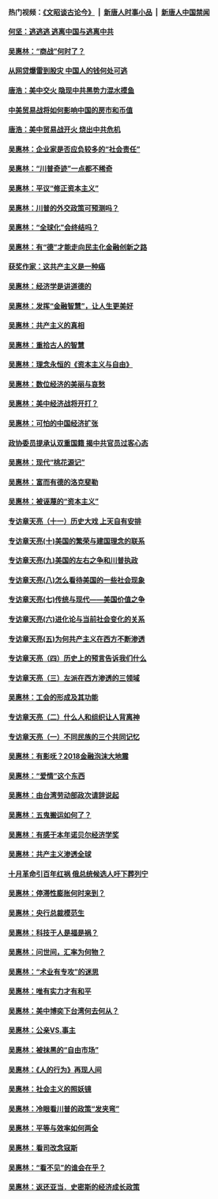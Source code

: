 #### 热门视频：[《文昭谈古论今》](https://github.com/gfw-breaker/wenzhao/blob/master/README.md?t=10280332) &nbsp;|&nbsp; [新唐人时事小品](https://github.com/gfw-breaker/ntdtv-comedy/blob/master/README.md?t=10280332) &nbsp;|&nbsp; [新唐人中国禁闻](https://github.com/gfw-breaker/ntdtv-news/blob/master/README.md?t=10280332)

#### [何坚：逃逃逃 逃离中国与逃离中共](../pages/nsc423/n10592891.md?t=10280332) 

#### [吴惠林：“商战”何时了？](../pages/nsc423/n10573558.md?t=10280332) 

#### [从网贷爆雷到股灾 中国人的钱何处可逃](../pages/nsc423/n10572800.md?t=10280332) 

#### [唐浩：美中交火 隐现中共黑势力混水摸鱼](../pages/nsc423/n10544040.md?t=10280332) 

#### [中美贸易战将如何影响中国的房市和币值](../pages/nsc423/n10543697.md?t=10280332) 

#### [唐浩：美中贸易战开火 烧出中共危机](../pages/nsc423/n10540126.md?t=10280332) 

#### [吴惠林：企业家是否应负较多的“社会责任”](../pages/nsc423/n10535022.md?t=10280332) 

#### [吴惠林：“川普奇迹”一点都不稀奇](../pages/nsc423/n10512808.md?t=10280332) 

#### [吴惠林：平议“修正资本主义”](../pages/nsc423/n10495724.md?t=10280332) 

#### [吴惠林：川普的外交政策可预测吗？](../pages/nsc423/n10462387.md?t=10280332) 

#### [吴惠林：“全球化”会终结吗？](../pages/nsc423/n10452838.md?t=10280332) 

#### [吴惠林：有“德”才能走向民主化金融创新之路](../pages/nsc423/n10432292.md?t=10280332) 

#### [获奖作家：这共产主义是一种癌](../pages/nsc423/n10431541.md?t=10280332) 

#### [吴惠林：经济学是讲道德的](../pages/nsc423/n10398014.md?t=10280332) 

#### [吴惠林：发挥“金融智慧”，让人生更美好](../pages/nsc423/n10375019.md?t=10280332) 

#### [吴惠林：共产主义的真相](../pages/nsc423/n10351394.md?t=10280332) 

#### [吴惠林：重拾古人的智慧](../pages/nsc423/n10337691.md?t=10280332) 

#### [吴惠林：理念永恒的《资本主义与自由》](../pages/nsc423/n10316274.md?t=10280332) 

#### [吴惠林：数位经济的美丽与哀愁](../pages/nsc423/n10292946.md?t=10280332) 

#### [吴惠林：美中经济战将开打？](../pages/nsc423/n10258825.md?t=10280332) 

#### [吴惠林：可怕的中国经济扩张](../pages/nsc423/n10219147.md?t=10280332) 

#### [政协委员提承认双重国籍 揭中共官员过客心态](../pages/nsc423/n10208809.md?t=10280332) 

#### [吴惠林：现代“桃花源记”](../pages/nsc423/n10185234.md?t=10280332) 

#### [吴惠林：富而有德的洛克斐勒](../pages/nsc423/n10142264.md?t=10280332) 

#### [吴惠林：被诬蔑的“资本主义”](../pages/nsc423/n10124816.md?t=10280332) 

#### [专访章天亮（十一）历史大戏 上天自有安排](../pages/nsc423/n10094905.md?t=10280332) 

#### [专访章天亮(十)美国的繁荣与建国理念的联系](../pages/nsc423/n10094899.md?t=10280332) 

#### [专访章天亮(九)美国的左右之争和川普执政](../pages/nsc423/n10094889.md?t=10280332) 

#### [专访章天亮(八)怎么看待美国的一些社会现象](../pages/nsc423/n10094857.md?t=10280332) 

#### [专访章天亮(七)传统与现代——美国价值之争](../pages/nsc423/n10093140.md?t=10280332) 

#### [专访章天亮(六)进化论与当前社会变化的关系](../pages/nsc423/n10092036.md?t=10280332) 

#### [专访章天亮(五)为何共产主义在西方不断渗透](../pages/nsc423/n10083620.md?t=10280332) 

#### [专访章天亮（四）历史上的预言告诉我们什么](../pages/nsc423/n10083606.md?t=10280332) 

#### [专访章天亮（三）左派在西方渗透的三领域](../pages/nsc423/n10081115.md?t=10280332) 

#### [吴惠林：工会的形成及其功能](../pages/nsc423/n10080633.md?t=10280332) 

#### [专访章天亮（二）什么人和组织让人背离神](../pages/nsc423/n10076637.md?t=10280332) 

#### [专访章天亮（一）不同民族的三个共同记忆](../pages/nsc423/n10074188.md?t=10280332) 

#### [吴惠林：有影呒？2018金融泡沫大地震](../pages/nsc423/n10040534.md?t=10280332) 

#### [吴惠林：“爱情”这个东西](../pages/nsc423/n10019423.md?t=10280332) 

#### [吴惠林：由台湾劳动部政次请辞说起](../pages/nsc423/n9979679.md?t=10280332) 

#### [吴惠林：五鬼搬运如何了？](../pages/nsc423/n9925338.md?t=10280332) 

#### [吴惠林：有感于本年诺贝尔经济学奖](../pages/nsc423/n9871883.md?t=10280332) 

#### [吴惠林：共产主义渗透全球](../pages/nsc423/n9812748.md?t=10280332) 

#### [十月革命引百年红祸 俄总统候选人吁下葬列宁](../pages/nsc423/n9810182.md?t=10280332) 

#### [吴惠林：停滞性膨胀何时来到？](../pages/nsc423/n9764136.md?t=10280332) 

#### [吴惠林：央行总裁模范生](../pages/nsc423/n9728134.md?t=10280332) 

#### [吴惠林：科技于人是福是祸？](../pages/nsc423/n9672982.md?t=10280332) 

#### [吴惠林：问世间，汇率为何物？](../pages/nsc423/n9621788.md?t=10280332) 

#### [吴惠林：“术业有专攻”的迷思](../pages/nsc423/n9580363.md?t=10280332) 

#### [吴惠林：唯有实力才有和平](../pages/nsc423/n9529599.md?t=10280332) 

#### [吴惠林：美中博奕下台湾何去何从？](../pages/nsc423/n9483598.md?t=10280332) 

#### [吴惠林：公亲VS.事主](../pages/nsc423/n9425637.md?t=10280332) 

#### [吴惠林：被抹黑的“自由市场”](../pages/nsc423/n9351545.md?t=10280332) 

#### [吴惠林：《人的行为》再现人间](../pages/nsc423/n9296339.md?t=10280332) 

#### [吴惠林：社会主义的照妖镜](../pages/nsc423/n9243460.md?t=10280332) 

#### [吴惠林：冷眼看川普的政策“发夹弯”](../pages/nsc423/n9120684.md?t=10280332) 

#### [吴惠林：平等与效率如何两全](../pages/nsc423/n9075430.md?t=10280332) 

#### [吴惠林：看司改念寇斯](../pages/nsc423/n9024915.md?t=10280332) 

#### [吴惠林：“看不见”的谁会在乎？](../pages/nsc423/n8977488.md?t=10280332) 

#### [吴惠林：返还亚当．史密斯的经济成长政策](../pages/nsc423/n8931896.md?t=10280332) 

